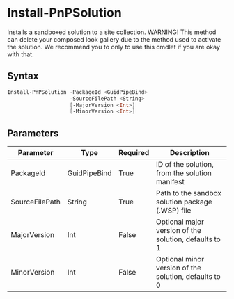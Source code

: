 # Install-PnPSolution
Installs a sandboxed solution to a site collection. WARNING! This method can delete your composed look gallery due to the method used to activate the solution. We recommend you to only to use this cmdlet if you are okay with that.
## Syntax
```powershell
Install-PnPSolution -PackageId <GuidPipeBind>
                    -SourceFilePath <String>
                    [-MajorVersion <Int>]
                    [-MinorVersion <Int>]
```


## Parameters
Parameter|Type|Required|Description
---------|----|--------|-----------
|PackageId|GuidPipeBind|True|ID of the solution, from the solution manifest|
|SourceFilePath|String|True|Path to the sandbox solution package (.WSP) file|
|MajorVersion|Int|False|Optional major version of the solution, defaults to 1|
|MinorVersion|Int|False|Optional minor version of the solution, defaults to 0|
